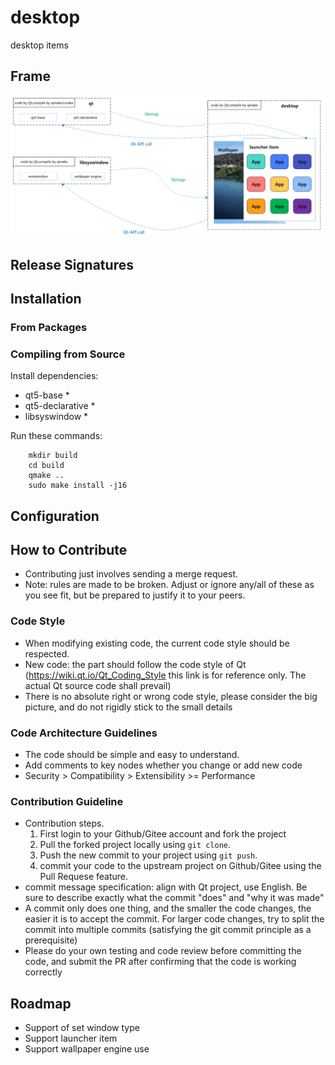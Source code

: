 # desktop
desktop items

## Frame
![image](data/desktop-frame.png)

## Release Signatures

## Installation

### From Packages

### Compiling from Source
Install dependencies:

* qt5-base \*
* qt5-declarative \*
* libsyswindow \*

Run these commands:
```shell
    mkdir build
    cd build
    qmake ..
    sudo make install -j16
```

## Configuration


## How to Contribute
* Contributing just involves sending a merge request.
* Note: rules are made to be broken. Adjust or ignore any/all of these as you see
fit, but be prepared to justify it to your peers.

### Code Style
* When modifying existing code, the current code style should be respected.
* New code: the part should follow the code style of Qt (https://wiki.qt.io/Qt_Coding_Style this link is for reference only. The actual Qt source code shall prevail)
* There is no absolute right or wrong code style, please consider the big picture, and do not rigidly stick to the small details

### Code Architecture Guidelines
* The code should be simple and easy to understand.
* Add comments to key nodes whether you change or add new code
* Security > Compatibility > Extensibility >= Performance

### Contribution Guideline
* Contribution steps.
    1. First login to your Github/Gitee account and fork the project
    2. Pull the forked project locally using `git clone`.
    3. Push the new commit to your project using `git push`.
    4. commit your code to the upstream project on Github/Gitee using the Pull Requese feature.
* commit message specification: align with Qt project, use English. Be sure to describe exactly what the commit "does" and "why it was made"
* A commit only does one thing, and the smaller the code changes, the easier it is to accept the commit. For larger code changes, try to split the commit into multiple commits (satisfying the git commit principle as a prerequisite)
* Please do your own testing and code review before committing the code, and submit the PR after confirming that the code is working correctly

## Roadmap
* Support of set window type
* Support launcher item
* Support wallpaper engine use
